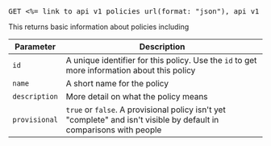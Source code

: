 <pre>GET <%= link_to api_v1_policies_url(format: "json"), api_v1_policies_url(format: "json") %></pre>

This returns basic information about policies including

Parameter     | Description
------------- | -----------------------------------------------------------
`id`          | A unique identifier for this policy. Use the `id` to get more information about this policy
`name`        | A short name for the policy
`description` | More detail on what the policy means
`provisional` | `true` or `false`. A provisional policy isn't yet "complete" and isn't visible by default in comparisons with people
